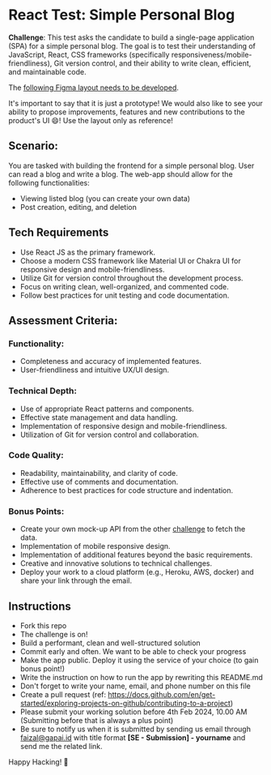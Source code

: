 
# React Test: Simple Personal Blog

**Challenge**: This test asks the candidate to build a single-page application (SPA) for a simple personal blog. The goal is to test their understanding of JavaScript, React, CSS frameworks (specifically responsiveness/mobile-friendliness), Git version control, and their ability to write clean, efficient, and maintainable code.

The [following Figma layout needs to be developed](https://www.figma.com/file/Lpk703811Gv3PNmn2ydlGP/Free-Blog-Template--%7C-Modern-%26-Creative-design-(Community)?type=design&mode=design).

It's important to say that it is just a prototype! We would also like to see your ability to propose improvements, features and new contributions to the product's UI 😄! Use the layout only as reference!

## Scenario:

You are tasked with building the frontend for a simple personal blog. User can read a blog and write a blog. The web-app should allow for the following functionalities:

- Viewing listed blog (you can create your own data)
- Post creation, editing, and deletion

## Tech Requirements

- Use React JS as the primary framework.
- Choose a modern CSS framework like Material UI or Chakra UI for responsive design and mobile-friendliness.
- Utilize Git for version control throughout the development process.
- Focus on writing clean, well-organized, and commented code.
- Follow best practices for unit testing and code documentation.

## Assessment Criteria:

### Functionality:
- Completeness and accuracy of implemented features.
- User-friendliness and intuitive UX/UI design.
### Technical Depth:
- Use of appropriate React patterns and components.
- Effective state management and data handling.
- Implementation of responsive design and mobile-friendliness.
- Utilization of Git for version control and collaboration.
### Code Quality:
- Readability, maintainability, and clarity of code.
- Effective use of comments and documentation.
- Adherence to best practices for code structure and indentation.
### Bonus Points:
- Create your own mock-up API from the other [challenge](https://github.com/GapaiID/SE-challenge4) to fetch the data.
- Implementation of mobile responsive design.
- Implementation of additional features beyond the basic requirements.
- Creative and innovative solutions to technical challenges.
- Deploy your work to a cloud platform (e.g., Heroku, AWS, docker) and share your link through the email.

## Instructions

- Fork this repo
- The challenge is on!
- Build a performant, clean and well-structured solution
- Commit early and often. We want to be able to check your progress
- Make the app public. Deploy it using the service of your choice (to gain bonus point!)
- Write the instruction on how to run the app by rewriting this README.md
- Don't forget to write your name, email, and phone number on this file
- Create a pull request (ref: https://docs.github.com/en/get-started/exploring-projects-on-github/contributing-to-a-project)
- Please submit your working solution before 4th Feb 2024, 10.00 AM (Submitting before that is always a plus point)
- Be sure to notify us when it is submitted by sending us email through faizal@gapai.id with title format **[SE - Submission] - yourname** and send me the related link.

Happy Hacking! 🤘